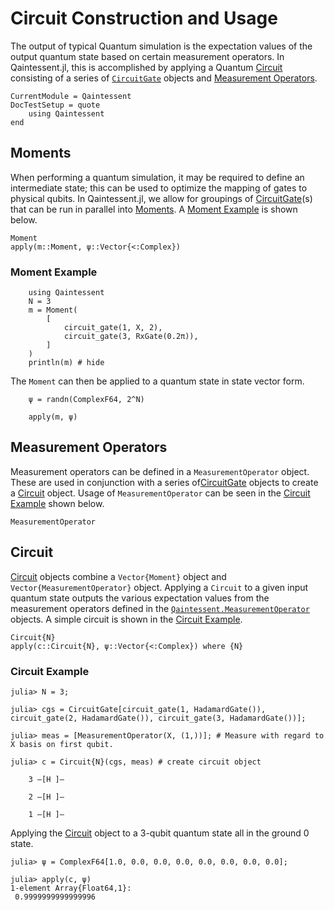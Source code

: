 # Circuit Construction and Usage

The output of typical Quantum simulation is the expectation values of the output quantum state based on certain measurement operators. In Qaintessent.jl, this is accomplished by applying a Quantum [Circuit](@ref) consisting of a  series of [`CircuitGate`](@ref) objects and [Measurement Operators](@ref).

```@meta
CurrentModule = Qaintessent
DocTestSetup = quote
    using Qaintessent
end
```

## Moments
When performing a quantum simulation, it may be required to define an intermediate state; this can be used to optimize the mapping of gates to physical qubits. In Qaintessent.jl, we allow for groupings of [CircuitGate](@ref)(s) that can be run in parallel into [Moments](@ref). A [Moment Example](@ref) is shown below.

```@docs
Moment
apply(m::Moment, ψ::Vector{<:Complex})
```
### Moment Example

```@example Moment
    using Qaintessent
    N = 3
    m = Moment(
        [
            circuit_gate(1, X, 2),
            circuit_gate(3, RxGate(0.2π)),
        ]
    )
    println(m) # hide
```
The `Moment` can then be applied to a quantum state in state vector form.

```@example Moment
    ψ = randn(ComplexF64, 2^N)

    apply(m, ψ)
```

## Measurement Operators
Measurement operators can be defined in a `MeasurementOperator` object. These are used in conjunction with a series of[CircuitGate](@ref) objects to create a [Circuit](@ref) object. Usage of `MeasurementOperator` can be seen in the [Circuit Example](@ref) shown below.

```@docs
MeasurementOperator
```

## Circuit
[Circuit](@ref) objects combine a `Vector{Moment}` object and `Vector{MeasurementOperator}` object. Applying a `Circuit` to a given input quantum state outputs the various expectation values from the measurement operators defined in the [`Qaintessent.MeasurementOperator`](@ref) objects. A simple circuit is shown in the [Circuit Example](@ref).

```@docs
Circuit{N}
apply(c::Circuit{N}, ψ::Vector{<:Complex}) where {N}
```

### Circuit Example

```jldoctest Circuit
julia> N = 3;

julia> cgs = CircuitGate[circuit_gate(1, HadamardGate()), circuit_gate(2, HadamardGate()), circuit_gate(3, HadamardGate())];

julia> meas = [MeasurementOperator(X, (1,))]; # Measure with regard to X basis on first qubit.

julia> c = Circuit{N}(cgs, meas) # create circuit object

    3 —[H ]—
            
    2 —[H ]—
            
    1 —[H ]—

```
Applying the [Circuit](@ref) object to a 3-qubit quantum state all in the ground 0 state.

```jldoctest Circuit
julia> ψ = ComplexF64[1.0, 0.0, 0.0, 0.0, 0.0, 0.0, 0.0, 0.0];

julia> apply(c, ψ)
1-element Array{Float64,1}:
 0.9999999999999996
```

